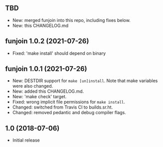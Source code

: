 TBD
---
 - New: merged funjoin into this repo, including fixes below.
 - New: this CHANGELOG.md

**funjoin** 1.0.2 (2021-07-26)
------------------------------
 - Fixed: 'make install' should depend on binary

**funjoin** 1.0.1 (2021-07-26)
------------------------------
 - New: DESTDIR support for `make [un]install`. Note that make variables were
   also changed.
 - New: added this CHANGELOG.md.
 - New: 'make check' target.
 - Fixed: wrong implicit file permissions for `make install`.
 - Changed: switched from Travis CI to builds.sr.ht.
 - Changed: removed pedantic and debug compiler flags.

1.0 (2018-07-06)
----------------
 - Initial release
